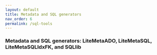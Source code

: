 ```yaml
---
layout: default
title: Metadata and SQL generators
nav_order: 6
permalink: /sql-tools
---
```


### Metadata and SQL generators: LiteMetaADO, LiteMetaSQL, LiteMetaSQLIdxFK, and SQLlib
